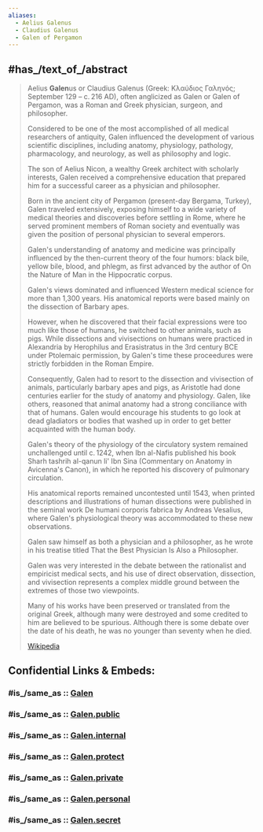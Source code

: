 ```yaml
---
aliases:
  - Aelius Galenus
  - Claudius Galenus
  - Galen of Pergamon
---
```



## #has_/text_of_/abstract 

> Aelius **Galen**us or Claudius Galenus (Greek: Κλαύδιος Γαληνός; September 129 – c. 216 AD), 
> often anglicized as Galen or Galen of Pergamon, 
> was a Roman and Greek physician, surgeon, and philosopher. 
> 
> Considered to be one of the most accomplished of all medical researchers of antiquity, 
> Galen influenced the development of various scientific disciplines, 
> including anatomy, physiology, pathology, pharmacology, and neurology, as well as philosophy and logic.
>
> The son of Aelius Nicon, a wealthy Greek architect with scholarly interests, 
> Galen received a comprehensive education 
> that prepared him for a successful career as a physician and philosopher. 
> 
> Born in the ancient city of Pergamon (present-day Bergama, Turkey), 
> Galen traveled extensively, exposing himself to a wide variety of medical theories and discoveries 
> before settling in Rome, where he served prominent members of Roman society 
> and eventually was given the position of personal physician to several emperors.
>
> Galen's understanding of anatomy and medicine 
> was principally influenced by the then-current theory of the four humors: 
> black bile, yellow bile, blood, and phlegm, 
> as first advanced by the author of On the Nature of Man in the Hippocratic corpus. 
> 
> Galen's views dominated and influenced Western medical science for more than 1,300 years. 
> His anatomical reports were based mainly on the dissection of Barbary apes. 
> 
> However, when he discovered that their facial expressions were too much like those of humans, 
> he switched to other animals, such as pigs. 
> While dissections and vivisections on humans were practiced in Alexandria 
> by Herophilus and Erasistratus in the 3rd century BCE under Ptolemaic permission, 
> by Galen's time these proceedures were strictly forbidden in the Roman Empire. 
> 
> Consequently, Galen had to resort to the dissection and vivisection of animals, 
> particularly barbary apes and pigs, 
> as Aristotle had done centuries earlier for the study of anatomy and physiology. 
> Galen, like others, reasoned that animal anatomy had a strong conciliance with that of humans. 
> Galen would encourage his students to go look at dead gladiators 
> or bodies that washed up in order to get better acquainted with the human body.
>
> Galen's theory of the physiology of the circulatory system remained unchallenged until c. 1242, 
> when Ibn al-Nafis published his book Sharh tashrih al-qanun li' Ibn Sina 
> (Commentary on Anatomy in Avicenna's Canon), 
> in which he reported his discovery of pulmonary circulation. 
> 
> His anatomical reports remained uncontested until 1543, 
> when printed descriptions and illustrations of human dissections were published 
> in the seminal work De humani corporis fabrica by Andreas Vesalius, 
> where Galen's physiological theory was accommodated to these new observations.
>
> Galen saw himself as both a physician and a philosopher, 
> as he wrote in his treatise titled That the Best Physician Is Also a Philosopher. 
> 
> Galen was very interested in the debate between the rationalist and empiricist medical sects, 
> and his use of direct observation, dissection, 
> and vivisection represents a complex middle ground between the extremes of those two viewpoints. 
> 
> Many of his works have been preserved or translated from the original Greek, 
> although many were destroyed and some credited to him are believed to be spurious. 
> Although there is some debate over the date of his death, he was no younger than seventy when he died.
>
> [Wikipedia](https://en.wikipedia.org/wiki/Galen)


## Confidential Links & Embeds: 

### #is_/same_as :: [Galen](/_Standards/bio/People/Scientist/Ancient_Scientists/Galen.md) 

### #is_/same_as :: [Galen.public](/_public/bio/People/Scientist/Ancient_Scientists/Galen.public.md) 

### #is_/same_as :: [Galen.internal](/_internal/bio/People/Scientist/Ancient_Scientists/Galen.internal.md) 

### #is_/same_as :: [Galen.protect](/_protect/bio/People/Scientist/Ancient_Scientists/Galen.protect.md) 

### #is_/same_as :: [Galen.private](/_private/bio/People/Scientist/Ancient_Scientists/Galen.private.md) 

### #is_/same_as :: [Galen.personal](/_personal/bio/People/Scientist/Ancient_Scientists/Galen.personal.md) 

### #is_/same_as :: [Galen.secret](/_secret/bio/People/Scientist/Ancient_Scientists/Galen.secret.md)

